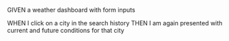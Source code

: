 GIVEN a weather dashboard with form inputs
<!-- WHEN I search for a city
THEN I am presented with current and future conditions for that city and that city is added to the search history -->
<!-- WHEN I view current weather conditions for that city
THEN I am presented with the city name, the date, an icon representation of weather conditions, the temperature, the humidity, and the wind speed -->
<!-- WHEN I view future weather conditions for that city
THEN I am presented with a 5-day forecast that displays the date, an icon representation of weather conditions, the temperature, the wind speed, and the humidity -->
WHEN I click on a city in the search history
THEN I am again presented with current and future conditions for that city